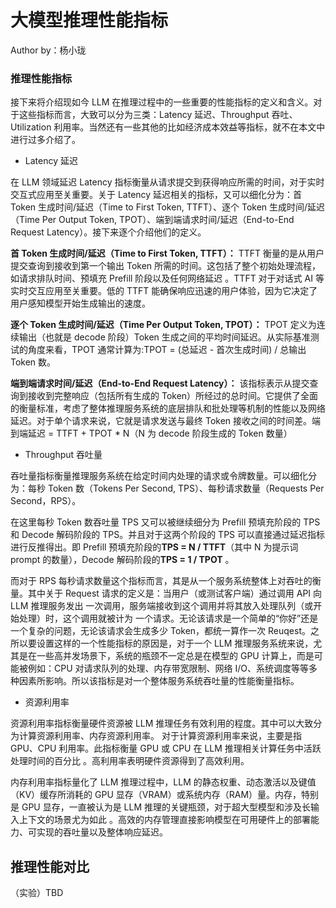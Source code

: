 <!--Copyright © ZOMI 适用于[License](https://github.com/Infrasys-AI/AIInfra)版权许可-->

# 大模型推理性能指标

Author by：杨小珑

### 推理性能指标

接下来将介绍现如今 LLM 在推理过程中的一些重要的性能指标的定义和含义。对于这些指标而言，大致可以分为三类：Latency 延迟、Throughput 吞吐、Utilization 利用率。当然还有一些其他的比如经济成本效益等指标，就不在本文中进行过多介绍了。


- Latency 延迟

在 LLM 领域延迟 Latency 指标衡量从请求提交到获得响应所需的时间，对于实时交互式应用至关重要。关于 Latency 延迟相关的指标，又可以细化分为：首 Token 生成时间/延迟（Time to First Token, TTFT）、逐个 Token 生成时间/延迟（Time Per Output Token, TPOT）、端到端请求时间/延迟（End-to-End Request Latency）。接下来逐个介绍他们的定义。

**首 Token 生成时间/延迟（Time to First Token, TTFT）：** TTFT 衡量的是从用户提交查询到接收到第一个输出 Token 所需的时间。这包括了整个初始处理流程，如请求排队时间、预填充 Prefill 阶段以及任何网络延迟 。TTFT 对于对话式 AI 等实时交互应用至关重要。低的 TTFT 能确保响应迅速的用户体验，因为它决定了用户感知模型开始生成输出的速度。

**逐个 Token 生成时间/延迟（Time Per Output Token, TPOT）：** TPOT 定义为连续输出（也就是 decode 阶段）Token 生成之间的平均时间延迟。从实际基准测试的角度来看，TPOT 通常计算为:TPOT = (总延迟 - 首次生成时间) / 总输出 Token 数。

**端到端请求时间/延迟（End-to-End Request Latency）：** 该指标表示从提交查询到接收到完整响应（包括所有生成的 Token）所经过的总时间。它提供了全面的衡量标准，考虑了整体推理服务系统的底层排队和批处理等机制的性能以及网络延迟。对于单个请求来说，它就是请求发送与最终 Token 接收之间的时间差。端到端延迟 = TTFT + TPOT * N（N 为 decode 阶段生成的 Token 数量）

- Throughput 吞吐量

吞吐量指标衡量推理服务系统在给定时间内处理的请求或令牌数量。可以细化分为：每秒 Token 数（Tokens Per Second, TPS）、每秒请求数量（Requests Per Second，RPS）。

在这里每秒 Token 数吞吐量 TPS 又可以被继续细分为 Prefill 预填充阶段的 TPS 和 Decode 解码阶段的 TPS。并且对于这两个阶段的 TPS 可以直接通过延迟指标进行反推得出。即 Prefill 预填充阶段的**TPS = N / TTFT**（其中 N 为提示词 prompt 的数量），Decode 解码阶段的**TPS = 1 / TPOT** 。

而对于 RPS 每秒请求数量这个指标而言，其是从一个服务系统整体上对吞吐的衡量。其中关于 Request 请求的定义是：当用户（或测试客户端）通过调用 API 向 LLM 推理服务发出 一次调用，服务端接收到这个调用并将其放入处理队列（或开始处理）时，这个调用就被计为 一个请求。无论该请求是一个简单的“你好”还是一个复杂的问题，无论该请求会生成多少 Token，都统一算作一次 Reuqest。之所以要设置这样的一个性能指标的原因是，对于一个 LLM 推理服务系统来说，尤其是在一些高并发场景下，系统的瓶颈不一定总是在模型的 GPU 计算上，而是可能被例如：CPU 对请求队列的处理、内存带宽限制、网络 I/O、系统调度等等多种因素所影响。所以该指标是对一个整体服务系统吞吐量的性能衡量指标。

- 资源利用率

资源利用率指标衡量硬件资源被 LLM 推理任务有效利用的程度。其中可以大致分为计算资源利用率、内存资源利用率。 
对于计算资源利用率来说，主要是指 GPU、CPU 利用率。此指标衡量 GPU 或 CPU 在 LLM 推理相关计算任务中活跃处理时间的百分比 。高利用率表明硬件资源得到了高效利用。

内存利用率指标量化了 LLM 推理过程中，LLM 的静态权重、动态激活以及键值（KV）缓存所消耗的 GPU 显存（VRAM）或系统内存（RAM）量。内存，特别是 GPU 显存，一直被认为是 LLM 推理的关键瓶颈，对于超大型模型和涉及长输入上下文的场景尤为如此 。高效的内存管理直接影响模型在可用硬件上的部署能力、可实现的吞吐量以及整体响应延迟。

## 推理性能对比

（实验）TBD
